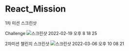 # React_Mission

1차 미션 스크린샷

Challenge
![스크린샷 2022-02-19 오후 8 18 25](https://user-images.githubusercontent.com/69498994/154798736-932ebd22-43ca-4337-8e09-bef89d0c9a95.png)


2차미션 챌린지 스크린샷
![스크린샷 2022-03-06 오후 10 08 21](https://user-images.githubusercontent.com/69498994/156925371-620b5098-4889-42d2-9cd9-10170a873201.png)
